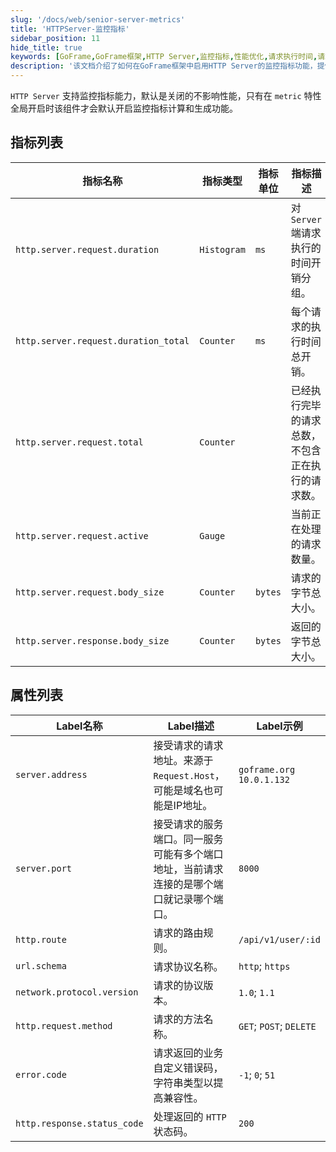 ```yaml
---
slug: '/docs/web/senior-server-metrics'
title: 'HTTPServer-监控指标'
sidebar_position: 11
hide_title: true
keywords: [GoFrame,GoFrame框架,HTTP Server,监控指标,性能优化,请求执行时间,请求总数,正在执行请求,字节大小,服务端口]
description: '该文档介绍了如何在GoFrame框架中启用HTTP Server的监控指标功能，提供了详细的指标和属性列表，帮助用户实现HTTP服务器性能的监控与优化。通过启用metric特性，可以跟踪请求执行时间、请求总数以及传输字节大小等关键性能指标。'
---
```


`HTTP Server` 支持监控指标能力，默认是关闭的不影响性能，只有在 `metric` 特性全局开启时该组件才会默认开启监控指标计算和生成功能。

## 指标列表

| **指标名称** | **指标类型** | **指标单位** | **指标描述** |
| --- | --- | --- | --- |
| `http.server.request.duration` | `Histogram` | `ms` | 对 `Server` 端请求执行的时间开销分组。 |
| `http.server.request.duration_total` | `Counter` | `ms` | 每个请求的执行时间总开销。 |
| `http.server.request.total` | `Counter` |  | 已经执行完毕的请求总数，不包含正在执行的请求数。 |
| `http.server.request.active` | `Gauge` |  | 当前正在处理的请求数量。 |
| `http.server.request.body_size` | `Counter` | `bytes` | 请求的字节总大小。 |
| `http.server.response.body_size` | `Counter` | `bytes` | 返回的字节总大小。 |

## 属性列表

| **Label名称** | **Label描述** | **Label示例** |
| --- | --- | --- |
| `server.address` | 接受请求的请求地址。来源于 `Request.Host`，可能是域名也可能是IP地址。 | `goframe.org`<br />`10.0.1.132` |
| `server.port` | 接受请求的服务端口。同一服务可能有多个端口地址，当前请求连接的是哪个端口就记录哪个端口。 | `8000` |
| `http.route` | 请求的路由规则。 | `/api/v1/user/:id` |
| `url.schema` | 请求协议名称。 | `http`; `https` |
| `network.protocol.version` | 请求的协议版本。 | `1.0`; `1.1` |
| `http.request.method` | 请求的方法名称。 | `GET`; `POST`; `DELETE` |
| `error.code` | 请求返回的业务自定义错误码，字符串类型以提高兼容性。 | `-1`; `0`; `51` |
| `http.response.status_code` | 处理返回的 `HTTP` 状态码。 | `200` |